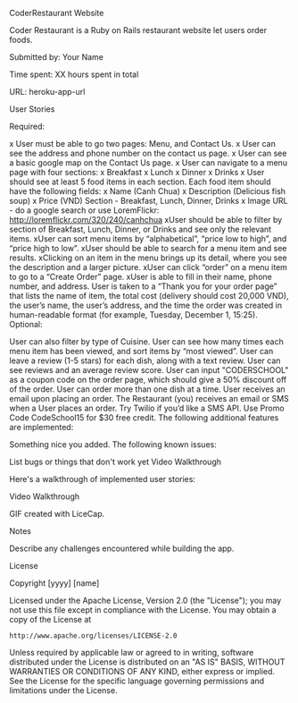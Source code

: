 CoderRestaurant Website

Coder Restaurant is a Ruby on Rails restaurant website let users order foods.

Submitted by: Your Name

Time spent: XX hours spent in total

URL: heroku-app-url

User Stories

Required:

 x User must be able to go two pages: Menu, and Contact Us.
 x User can see the address and phone number on the contact us page.
 x User can see a basic google map on the Contact Us page.
 x User can navigate to a menu page with four sections:
 x Breakfast
 x Lunch
 x Dinner
 x Drinks
 x User should see at least 5 food items in each section.
 Each food item should have the following fields:
 x Name (Canh Chua)
x Description (Delicious fish soup)
x Price (VND)
Section - Breakfast, Lunch, Dinner, Drinks
x Image URL - do a google search or use LoremFlickr: http://loremflickr.com/320/240/canhchua
 xUser should be able to filter by section of Breakfast, Lunch, Dinner, or Drinks and see only the relevant items.
 xUser can sort menu items by “alphabetical”, “price low to high”, and “price high to low”.
 xUser should be able to search for a menu item and see results.
 xClicking on an item in the menu brings up its detail, where you see the description and a larger picture.
 xUser can click “order” on a menu item to go to a “Create Order” page.
 xUser is able to fill in their name, phone number, and address.
 User is taken to a “Thank you for your order page” that lists the name of item, the total cost (delivery should cost 20,000 VND), the user’s name, the user’s address, and the time the order was created in human-readable format (for example, Tuesday, December 1, 15:25).
Optional:

 User can also filter by type of Cuisine.
 User can see how many times each menu item has been viewed, and sort items by “most viewed”.
 User can leave a review (1-5 stars) for each dish, along with a text review.
 User can see reviews and an average review score.
 User can input "CODERSCHOOL" as a coupon code on the order page, which should give a 50% discount off of the order.
 User can order more than one dish at a time.
 User receives an email upon placing an order.
 The Restaurant (you) receives an email or SMS when a User places an order. Try Twilio if you’d like a SMS API. Use Promo Code CodeSchool15 for $30 free credit.
The following additional features are implemented:

 Something nice you added.
The following known issues:

List bugs or things that don't work yet
Video Walkthrough

Here's a walkthrough of implemented user stories:

Video Walkthrough

GIF created with LiceCap.

Notes

Describe any challenges encountered while building the app.

License

Copyright [yyyy] [name]

Licensed under the Apache License, Version 2.0 (the "License");
you may not use this file except in compliance with the License.
You may obtain a copy of the License at

    http://www.apache.org/licenses/LICENSE-2.0

Unless required by applicable law or agreed to in writing, software
distributed under the License is distributed on an "AS IS" BASIS,
WITHOUT WARRANTIES OR CONDITIONS OF ANY KIND, either express or implied.
See the License for the specific language governing permissions and
limitations under the License.